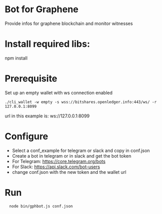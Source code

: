 # Bot for Graphene

Provide infos for graphene blockchain and monitor witnesses

# Install required libs:

npm install

# Prerequisite

Set up an empty wallet with ws connection enabled
```
./cli_wallet -w empty -s wss://bitshares.openledger.info:443/ws/ -r 127.0.0.1:8099
```
  url in this example is: ws://127.0.0.1:8099

# Configure

  * Select a conf_example for telegram or slack and copy in conf.json
  * Create a bot in telegram or in slack and get the bot token
  * For Telegram:
  https://core.telegram.org/bots
  * For Slack:
  https://api.slack.com/bot-users
  * change conf.json with the new token and the wallet url

# Run
```
  node bin/gphbot.js conf.json
```

